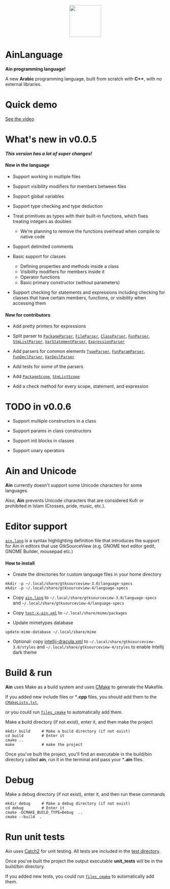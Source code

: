<p  align="center">
<img  src="https://github.com/sherifnasser/AinLanguage/assets/67873165/758c9fe3-f9fe-405f-8369-c340cf21153d"  width="100"  height="100">
</p>

# AinLanguage

**Ain programming language!**

A new **Arabic** programming language, built from scratch with **C++**, with no external libraries.

# Quick demo

[See the video](https://youtu.be/ukkViBr27ts)


# What's new in v0.0.5

***This version has a lot of super changes!***

#### New in the language

* Support working in multiple files

* Support visibility modifiers for members between files

* Support global variables

* Support type checking and type deduction

* Treat primitives as types with their built-in functions, which fixes treating integers as doubles
	* We're planning to remove the functions overhead when compile to native code

* Support delimited comments

* Basic support for classes
	* Defining properties and methods inside a class
	* Visibility modifiers for members inside it
	* Operator functions
	* Basic primary constructor (without parameters)

* Support checking for statements and expressions including checking for classes that have certain members, functions, or visibility when accessing them

#### New for contributors

* Add pretty printers for expressions

* Split parser to [`PackageParser`](https://github.com/sherifnasser/AinLanguage/blob/main/include/parser/PackageParser.hpp), [`FileParser`](https://github.com/sherifnasser/AinLanguage/blob/main/include/parser/FileParser.hpp), [`ClassParser`](https://github.com/sherifnasser/AinLanguage/blob/main/include/parser/ClassParser.hpp), [`FunParser`](https://github.com/sherifnasser/AinLanguage/blob/main/include/parser/FunParser.hpp), [`StmListParser`](https://github.com/sherifnasser/AinLanguage/blob/main/include/parser/StmListParser.hpp), [`VarStatementParser`](https://github.com/sherifnasser/AinLanguage/blob/main/include/parser/VarStatementParser.hpp), [`ExpressionParser`](https://github.com/sherifnasser/AinLanguage/blob/main/include/parser/ExpressionParser.hpp)

* Add parsers for common elements [`TypeParser`](https://github.com/sherifnasser/AinLanguage/blob/main/include/parser/elements/parser/TypeParser.hpp), [`FunParamParser`](https://github.com/sherifnasser/AinLanguage/blob/main/include/parser/elements/parser/FunParamParser.hpp), [`FunDeclParser`](https://github.com/sherifnasser/AinLanguage/blob/main/include/parser/elements/parser/FunDeclParser.hpp), [`VarDeclParser`](https://github.com/sherifnasser/AinLanguage/blob/main/include/parser/elements/parser/VarDeclParser.hpp)

* Add tests for some of the parsers

* Add [`PackageScope`](https://github.com/sherifnasser/AinLanguage/blob/main/include/scope/PackageScope.hpp), [`StmListScope`](https://github.com/sherifnasser/AinLanguage/blob/main/include/scope/StmListScope.hpp)

* Add a check method for every scope, statement, and expression

# TODO in v0.0.6

* Support multiple constructors in a class

* Support params in class constructors

* Support init blocks in classes

* Support unary operators

# Ain and Unicode
**Ain** currently doesn't support some Unicode characters for some languages.

Also, **Ain** prevents Unicode characters that are considered Kufr or prohibited in Islam (Crosses, pride, music, etc.).

# Editor support
[`ain.lang`](https://github.com/sherifnasser/AinLanguage/blob/main/editor-support/ain.lang) is a syntax highlighting definition file that introduces the support for Ain in editors that use GtkSourceView (e.g. GNOME text editor gedit, GNOME Builder, mousepad etc.)
#### How to install

* Create the directories for custom language files in your home directory

```console
mkdir -p ~/.local/share/gtksourceview-3.0/language-specs
mkdir -p ~/.local/share/gtksourceview-4/language-specs
```

* Copy [`ain.lang`](https://github.com/sherifnasser/AinLanguage/blob/main/editor-support/ain.lang) to `~/.local/share/gtksourceview-3.0/language-specs` and `~/.local/share/gtksourceview-4/language-specs`

* Copy [`text-x-ain.xml`](https://github.com/sherifnasser/AinLanguage/blob/main/editor-support/text-x-ain.xml) to `~/.local/share/mime/packages`

* Update mimetypes database
```console
update-mime-database ~/.local/share/mime
```

* Optional: copy [intellij-dracula.xml](https://github.com/sherifnasser/AinLanguage/blob/main/editor-support/intellij-dracula.xml) to `~/.local/share/gtksourceview-3.0/styles` and `~/.local/share/gtksourceview-4/styles` to enable intellij dark theme

# Build & run
**Ain** uses Make as a build system and uses [CMake](https://github.com/Kitware/CMake) to generate the Makefile.

If you added new include files or ***.cpp** files, you should add them to the [`CMakeLists.txt`](https://github.com/sherifnasser/AinLanguage/blob/main/CMakeLists.txt),

or you could run [`files_cmake`](https://github.com/sherifnasser/AinLanguage/blob/main/files_cmake.cpp) to automatically add them.

Make a build directory (if not exist), enter it, and then make the project
``` console
mkdir build		# Make a build directory (if not exist)
cd build		# Enter it
cmake ..
make			# make the project
```

Once you've built the project, you'll find an executable in the build/bin directory called **ain**, run it in the terminal and pass your ***.ain** files.

# Debug
Make a debug directory (if not exist), enter it, and then run these commands
``` console
mkdir debug		# Make a debug directory (if not exist)
cd debug		# Enter it
cmake -DCMAKE_BUILD_TYPE=Debug  ..
cmake --build  .
```

# Run unit tests

Ain uses [Catch2](https://github.com/catchorg/Catch2) for unit testing. All tests are included in the [test directory](https://github.com/sherifnasser/AinLanguage/blob/main/test/).

Once you've built the project the output executable **unit_tests** will be in the build/bin directory.

If you added new tests, you could run [`files_cmake`](https://github.com/sherifnasser/AinLanguage/blob/main/files_cmake.cpp) to automatically add them.
